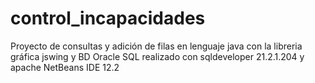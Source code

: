 # control_incapacidades
Proyecto de consultas y adición de filas en lenguaje java con la libreria gráfica jswing y BD Oracle SQL
realizado con sqldeveloper 21.2.1.204 y apache NetBeans IDE 12.2
